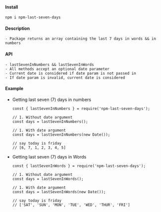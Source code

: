 #### Install

`npm i npm-last-seven-days`

#### Description

    - Package returns an array containing the last 7 days in words && in numbers

#### API

    - lastSevenInNumbers && lastSevenInWords
    - All methods accept an optional date parameter
    - Current date is considered if date param is not passed in
    - If date param is invalid, current date is considered

#### Example

- Getting last seven (7) days in numbers

  ```
  const { lastSevenInNumbers } = require('npm-last-seven-days');

  // 1. Without date argument
  const days = lastSevenInNumbers();

  // 1. With date argument
  const days = lastSevenInNumbers(new Date());

  // say today is friday
  // [6, 7, 1, 2, 3, 4, 5]

  ```

- Getting last seven (7) days in Words

  ```
  const { lastSevenInWords } = require('npm-last-seven-days');

  // 1. Without date argument
  const days = lastSevenInWords();

  // 1. With date argument
  const days = lastSevenInWords(new Date());

  // say today is friday
  // ['SAT', 'SUN', 'MON', 'TUE', 'WED', 'THUR', 'FRI']

  ```
